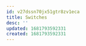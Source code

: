 ```yaml
---
id: v27dssn70jx51gtr8zv1eca
title: Switches
desc: ''
updated: 1681793592331
created: 1681793592331
---
```


